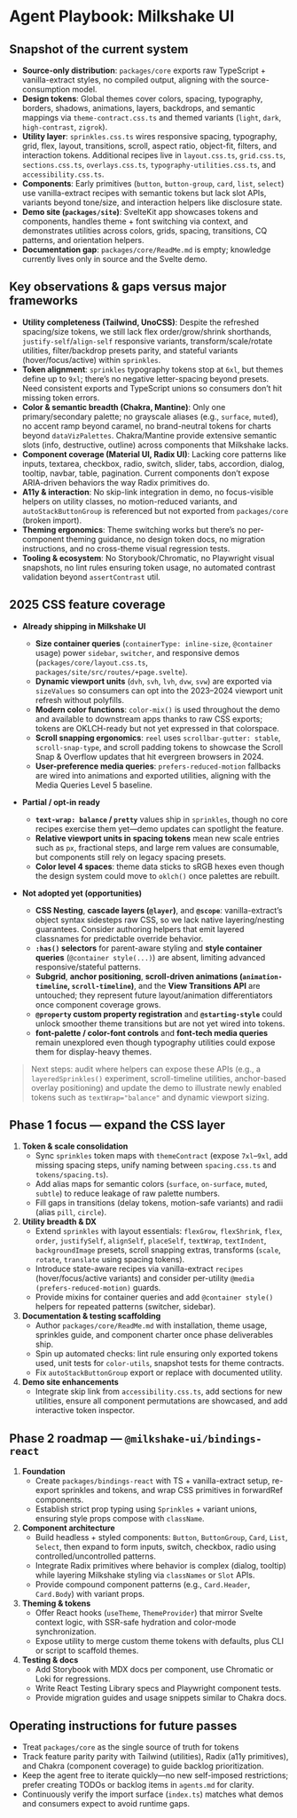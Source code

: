# Agent Playbook: Milkshake UI

## Snapshot of the current system
- **Source-only distribution**: `packages/core` exports raw TypeScript + vanilla-extract styles, no compiled output, aligning with the source-consumption model.
- **Design tokens**: Global themes cover colors, spacing, typography, borders, shadows, animations, layers, backdrops, and semantic mappings via `theme-contract.css.ts` and themed variants (`light`, `dark`, `high-contrast`, `zigrok`).
- **Utility layer**: `sprinkles.css.ts` wires responsive spacing, typography, grid, flex, layout, transitions, scroll, aspect ratio, object-fit, filters, and interaction tokens. Additional recipes live in `layout.css.ts`, `grid.css.ts`, `sections.css.ts`, `overlays.css.ts`, `typography-utilities.css.ts`, and `accessibility.css.ts`.
- **Components**: Early primitives (`button`, `button-group`, `card`, `list`, `select`) use vanilla-extract recipes with semantic tokens but lack slot APIs, variants beyond tone/size, and interaction helpers like disclosure state.
- **Demo site (`packages/site`)**: SvelteKit app showcases tokens and components, handles theme + font switching via context, and demonstrates utilities across colors, grids, spacing, transitions, CQ patterns, and orientation helpers.
- **Documentation gap**: `packages/core/ReadMe.md` is empty; knowledge currently lives only in source and the Svelte demo.

## Key observations & gaps versus major frameworks
- **Utility completeness (Tailwind, UnoCSS)**: Despite the refreshed spacing/size tokens, we still lack flex order/grow/shrink shorthands, `justify-self`/`align-self` responsive variants, transform/scale/rotate utilities, filter/backdrop presets parity, and stateful variants (hover/focus/active) within `sprinkles`.
- **Token alignment**: `sprinkles` typography tokens stop at `6xl`, but themes define up to `9xl`; there’s no negative letter-spacing beyond presets. Need consistent exports and TypeScript unions so consumers don’t hit missing token errors.
- **Color & semantic breadth (Chakra, Mantine)**: Only one primary/secondary palette; no grayscale aliases (e.g., `surface`, `muted`), no accent ramp beyond caramel, no brand-neutral tokens for charts beyond `dataVizPalettes`. Chakra/Mantine provide extensive semantic slots (info, destructive, outline) across components that Milkshake lacks.
- **Component coverage (Material UI, Radix UI)**: Lacking core patterns like inputs, textarea, checkbox, radio, switch, slider, tabs, accordion, dialog, tooltip, navbar, table, pagination. Current components don’t expose ARIA-driven behaviors the way Radix primitives do.
- **A11y & interaction**: No skip-link integration in demo, no focus-visible helpers on utility classes, no motion-reduced variants, and `autoStackButtonGroup` is referenced but not exported from `packages/core` (broken import).
- **Theming ergonomics**: Theme switching works but there’s no per-component theming guidance, no design token docs, no migration instructions, and no cross-theme visual regression tests.
- **Tooling & ecosystem**: No Storybook/Chromatic, no Playwright visual snapshots, no lint rules ensuring token usage, no automated contrast validation beyond `assertContrast` util.

## 2025 CSS feature coverage
- **Already shipping in Milkshake UI**
   - **Size container queries** (`containerType: inline-size`, `@container` usage) power `sidebar`, `switcher`, and responsive demos (`packages/core/layout.css.ts`, `packages/site/src/routes/+page.svelte`).
   - **Dynamic viewport units** (`dvh`, `svh`, `lvh`, `dvw`, `svw`) are exported via `sizeValues` so consumers can opt into the 2023–2024 viewport unit refresh without polyfills.
   - **Modern color functions**: `color-mix()` is used throughout the demo and available to downstream apps thanks to raw CSS exports; tokens are OKLCH-ready but not yet expressed in that colorspace.
   - **Scroll snapping ergonomics**: `reel` uses `scrollbar-gutter: stable`, `scroll-snap-type`, and scroll padding tokens to showcase the Scroll Snap & Overflow updates that hit evergreen browsers in 2024.
   - **User-preference media queries**: `prefers-reduced-motion` fallbacks are wired into animations and exported utilities, aligning with the Media Queries Level 5 baseline.

- **Partial / opt-in ready**
   - **`text-wrap: balance` / `pretty`** values ship in `sprinkles`, though no core recipes exercise them yet—demo updates can spotlight the feature.
   - **Relative viewport units in spacing tokens** mean new scale entries such as `px`, fractional steps, and large rem values are consumable, but components still rely on legacy spacing presets.
   - **Color level 4 spaces**: theme data sticks to sRGB hexes even though the design system could move to `oklch()` once palettes are rebuilt.

- **Not adopted yet (opportunities)**
   - **CSS Nesting**, **cascade layers (`@layer`)**, and **`@scope`**: vanilla-extract’s object syntax sidesteps raw CSS, so we lack native layering/nesting guarantees. Consider authoring helpers that emit layered classnames for predictable override behavior.
   - **`:has()` selectors** for parent-aware styling and **style container queries** (`@container style(...)`) are absent, limiting advanced responsive/stateful patterns.
   - **Subgrid**, **anchor positioning**, **scroll-driven animations (`animation-timeline`, `scroll-timeline`)**, and the **View Transitions API** are untouched; they represent future layout/animation differentiators once component coverage grows.
   - **`@property` custom property registration** and **`@starting-style`** could unlock smoother theme transitions but are not yet wired into tokens.
   - **font-palette / color-font controls** and **font-tech media queries** remain unexplored even though typography utilities could expose them for display-heavy themes.

> Next steps: audit where helpers can expose these APIs (e.g., a `layeredSprinkles()` experiment, scroll-timeline utilities, anchor-based overlay positioning) and update the demo to illustrate newly enabled tokens such as `textWrap="balance"` and dynamic viewport sizing.

## Phase 1 focus — expand the CSS layer
1. **Token & scale consolidation**
   - Sync `sprinkles` token maps with `themeContract` (expose `7xl`–`9xl`, add missing spacing steps, unify naming between `spacing.css.ts` and `tokens/spacing.ts`).
   - Add alias maps for semantic colors (`surface`, `on-surface`, `muted`, `subtle`) to reduce leakage of raw palette numbers.
   - Fill gaps in transitions (delay tokens, motion-safe variants) and radii (alias `pill`, `circle`).
2. **Utility breadth & DX**
   - Extend `sprinkles` with layout essentials: `flexGrow`, `flexShrink`, `flex`, `order`, `justifySelf`, `alignSelf`, `placeSelf`, `textWrap`, `textIndent`, `backgroundImage` presets, scroll snapping extras, transforms (`scale`, `rotate`, `translate` using spacing tokens).
   - Introduce state-aware recipes via vanilla-extract `recipes` (hover/focus/active variants) and consider per-utility `@media (prefers-reduced-motion)` guards.
   - Provide mixins for container queries and add `@container style()` helpers for repeated patterns (switcher, sidebar).
3. **Documentation & testing scaffolding**
   - Author `packages/core/ReadMe.md` with installation, theme usage, sprinkles guide, and component charter once phase deliverables ship.
   - Spin up automated checks: lint rule ensuring only exported tokens used, unit tests for `color-utils`, snapshot tests for theme contracts.
   - Fix `autoStackButtonGroup` export or replace with documented utility.
4. **Demo site enhancements**
   - Integrate skip link from `accessibility.css.ts`, add sections for new utilities, ensure all component permutations are showcased, and add interactive token inspector.

## Phase 2 roadmap — `@milkshake-ui/bindings-react`
1. **Foundation**
   - Create `packages/bindings-react` with TS + vanilla-extract setup, re-export sprinkles and tokens, and wrap CSS primitives in forwardRef components.
   - Establish strict prop typing using `Sprinkles` + variant unions, ensuring style props compose with `className`.
2. **Component architecture**
   - Build headless + styled components: `Button`, `ButtonGroup`, `Card`, `List`, `Select`, then expand to form inputs, switch, checkbox, radio using controlled/uncontrolled patterns.
   - Integrate Radix primitives where behavior is complex (dialog, tooltip) while layering Milkshake styling via `classNames` or `Slot` APIs.
   - Provide compound component patterns (e.g., `Card.Header`, `Card.Body`) with variant props.
3. **Theming & tokens**
   - Offer React hooks (`useTheme`, `ThemeProvider`) that mirror Svelte context logic, with SSR-safe hydration and color-mode synchronization.
   - Expose utility to merge custom theme tokens with defaults, plus CLI or script to scaffold themes.
4. **Testing & docs**
   - Add Storybook with MDX docs per component, use Chromatic or Loki for regressions.
   - Write React Testing Library specs and Playwright component tests.
   - Provide migration guides and usage snippets similar to Chakra docs.

## Operating instructions for future passes
- Treat `packages/core` as the single source of truth for tokens
- Track feature parity parity with Tailwind (utilities), Radix (a11y primitives), and Chakra (component coverage) to guide backlog prioritization.
- Keep the agent free to iterate quickly—no new self-imposed restrictions; prefer creating TODOs or backlog items in `agents.md` for clarity.
- Continuously verify the import surface (`index.ts`) matches what demos and consumers expect to avoid runtime gaps.
